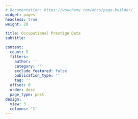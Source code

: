 ```yaml
---
# Documentation: https://wowchemy.com/docs/page-builder/
widget: pages
headless: true
weight: 20

title: Occupational Prestige Data
subtitle:

content:
  count: 5
  filters:
    author: ''
    category: ''
    exclude_featured: false
    publication_type: ''
    tag: ''
  offset: 0
  order: desc
  page_type: post
design:
  view: 3
  columns: '1'
---
```

